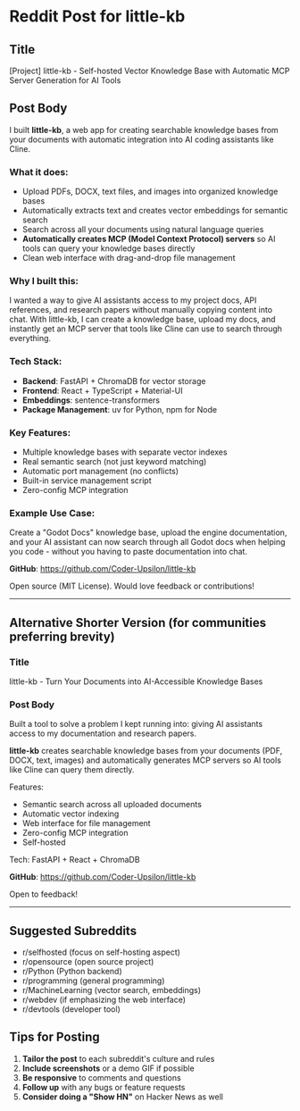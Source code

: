 # Reddit Post for little-kb

## Title
[Project] little-kb - Self-hosted Vector Knowledge Base with Automatic MCP Server Generation for AI Tools

## Post Body

I built **little-kb**, a web app for creating searchable knowledge bases from your documents with automatic integration into AI coding assistants like Cline.

### What it does:
- Upload PDFs, DOCX, text files, and images into organized knowledge bases
- Automatically extracts text and creates vector embeddings for semantic search
- Search across all your documents using natural language queries
- **Automatically creates MCP (Model Context Protocol) servers** so AI tools can query your knowledge bases directly
- Clean web interface with drag-and-drop file management

### Why I built this:
I wanted a way to give AI assistants access to my project docs, API references, and research papers without manually copying content into chat. With little-kb, I can create a knowledge base, upload my docs, and instantly get an MCP server that tools like Cline can use to search through everything.

### Tech Stack:
- **Backend**: FastAPI + ChromaDB for vector storage
- **Frontend**: React + TypeScript + Material-UI
- **Embeddings**: sentence-transformers
- **Package Management**: uv for Python, npm for Node

### Key Features:
- Multiple knowledge bases with separate vector indexes
- Real semantic search (not just keyword matching)
- Automatic port management (no conflicts)
- Built-in service management script
- Zero-config MCP integration

### Example Use Case:
Create a "Godot Docs" knowledge base, upload the engine documentation, and your AI assistant can now search through all Godot docs when helping you code - without you having to paste documentation into chat.

**GitHub**: https://github.com/Coder-Upsilon/little-kb

Open source (MIT License). Would love feedback or contributions!

---

## Alternative Shorter Version (for communities preferring brevity)

### Title
little-kb - Turn Your Documents into AI-Accessible Knowledge Bases

### Post Body

Built a tool to solve a problem I kept running into: giving AI assistants access to my documentation and research papers.

**little-kb** creates searchable knowledge bases from your documents (PDF, DOCX, text, images) and automatically generates MCP servers so AI tools like Cline can query them directly.

Features:
- Semantic search across all uploaded documents
- Automatic vector indexing
- Web interface for file management
- Zero-config MCP integration
- Self-hosted

Tech: FastAPI + React + ChromaDB

**GitHub**: https://github.com/Coder-Upsilon/little-kb

Open to feedback!

---

## Suggested Subreddits

- r/selfhosted (focus on self-hosting aspect)
- r/opensource (open source project)
- r/Python (Python backend)
- r/programming (general programming)
- r/MachineLearning (vector search, embeddings)
- r/webdev (if emphasizing the web interface)
- r/devtools (developer tool)

## Tips for Posting

1. **Tailor the post** to each subreddit's culture and rules
2. **Include screenshots** or a demo GIF if possible
3. **Be responsive** to comments and questions
4. **Follow up** with any bugs or feature requests
5. **Consider doing a "Show HN"** on Hacker News as well
